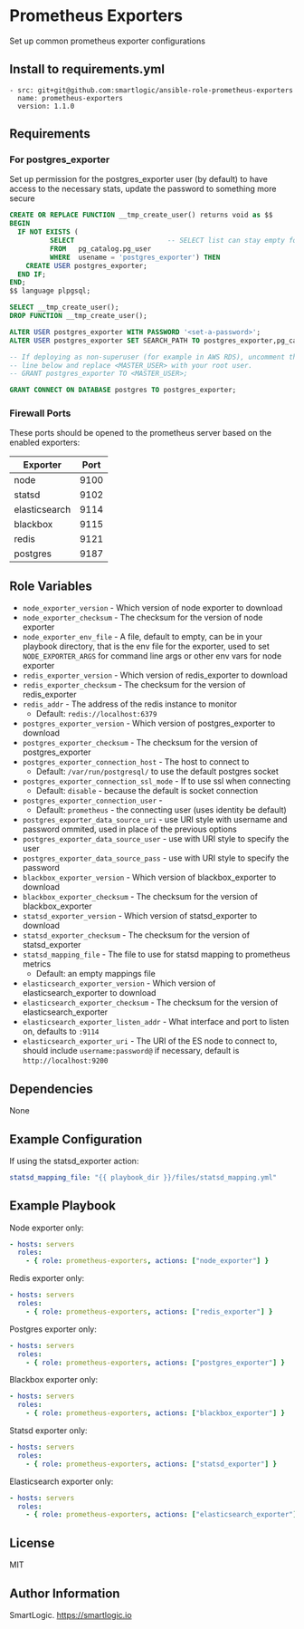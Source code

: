 # Prometheus Exporters

Set up common prometheus exporter configurations

## Install to requirements.yml

```
- src: git+git@github.com:smartlogic/ansible-role-prometheus-exporters
  name: prometheus-exporters
  version: 1.1.0
```

## Requirements

### For postgres_exporter

Set up permission for the postgres_exporter user (by default) to have access to the necessary stats, update the password to something more secure

```sql
CREATE OR REPLACE FUNCTION __tmp_create_user() returns void as $$
BEGIN
  IF NOT EXISTS (
          SELECT                       -- SELECT list can stay empty for this
          FROM   pg_catalog.pg_user
          WHERE  usename = 'postgres_exporter') THEN
    CREATE USER postgres_exporter;
  END IF;
END;
$$ language plpgsql;

SELECT __tmp_create_user();
DROP FUNCTION __tmp_create_user();

ALTER USER postgres_exporter WITH PASSWORD '<set-a-password>';
ALTER USER postgres_exporter SET SEARCH_PATH TO postgres_exporter,pg_catalog;

-- If deploying as non-superuser (for example in AWS RDS), uncomment the GRANT
-- line below and replace <MASTER_USER> with your root user.
-- GRANT postgres_exporter TO <MASTER_USER>;

GRANT CONNECT ON DATABASE postgres TO postgres_exporter;
```

### Firewall Ports

These ports should be opened to the prometheus server based on the enabled exporters:

| Exporter      | Port  |
| ------------- | ----- |
| node          | 9100  |
| statsd        | 9102  |
| elasticsearch | 9114  |
| blackbox      | 9115  |
| redis         | 9121  |
| postgres      | 9187  |

## Role Variables

- `node_exporter_version` - Which version of node exporter to download
- `node_exporter_checksum` - The checksum for the version of node exporter
- `node_exporter_env_file` - A file, default to empty, can be in your playbook directory, that is the env file for the exporter, used to set `NODE_EXPORTER_ARGS` for command line args or other env vars for node exporter
- `redis_exporter_version` - Which version of redis_exporter to download
- `redis_exporter_checksum` - The checksum for the version of redis_exporter
- `redis_addr` - The address of the redis instance to monitor
  - Default: `redis://localhost:6379`
- `postgres_exporter_version` - Which version of postgres_exporter to download
- `postgres_exporter_checksum` - The checksum for the version of postgres_exporter
- `postgres_exporter_connection_host` - The host to connect to
  - Default: `/var/run/postgresql/` to use the default postgres socket
- `postgres_exporter_connection_ssl_mode` - If to use ssl when connecting
  - Default: `disable` - because the default is socket connection
- `postgres_exporter_connection_user` -
  - Default: `prometheus` - the connecting user (uses identity be default)
- `postgres_exporter_data_source_uri` - use URI style with username and password ommited, used in place of the previous options
- `postgres_exporter_data_source_user` - use with URI style to specify the user
- `postgres_exporter_data_source_pass` - use with URI style to specify the password
- `blackbox_exporter_version` - Which version of blackbox_exporter to download
- `blackbox_exporter_checksum` - The checksum for the version of blackbox_exporter
- `statsd_exporter_version` - Which version of statsd_exporter to download
- `statsd_exporter_checksum` - The checksum for the version of statsd_exporter
- `statsd_mapping_file` - The file to use for statsd mapping to prometheus metrics
  - Default: an empty mappings file
- `elasticsearch_exporter_version` - Which version of elasticsearch_exporter to download
- `elasticsearch_exporter_checksum` - The checksum for the version of elasticsearch_exporter
- `elasticsearch_exporter_listen_addr` - What interface and port to listen on, defaults to `:9114`
- `elasticsearch_exporter_uri` - The URI of the ES node to connect to, should include `username:password@` if necessary, default is `http://localhost:9200`

## Dependencies

None

## Example Configuration

If using the statsd_exporter action:

```yaml
statsd_mapping_file: "{{ playbook_dir }}/files/statsd_mapping.yml"
```

## Example Playbook

Node exporter only:

```yaml
- hosts: servers
  roles:
    - { role: prometheus-exporters, actions: ["node_exporter"] }
```

Redis exporter only:

```yaml
- hosts: servers
  roles:
    - { role: prometheus-exporters, actions: ["redis_exporter"] }
```

Postgres exporter only:

```yaml
- hosts: servers
  roles:
    - { role: prometheus-exporters, actions: ["postgres_exporter"] }
```

Blackbox exporter only:

```yaml
- hosts: servers
  roles:
    - { role: prometheus-exporters, actions: ["blackbox_exporter"] }
```

Statsd exporter only:

```yaml
- hosts: servers
  roles:
    - { role: prometheus-exporters, actions: ["statsd_exporter"] }
```

Elasticsearch exporter only:

```yaml
- hosts: servers
  roles:
    - { role: prometheus-exporters, actions: ["elasticsearch_exporter"] }
```

## License

MIT

## Author Information

SmartLogic. https://smartlogic.io
